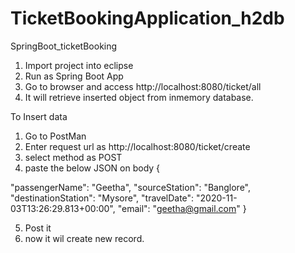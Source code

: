 # TicketBookingApplication_h2db
SpringBoot_ticketBooking 

1) Import project into eclipse 
2) Run as Spring Boot App
3) Go to browser and access http://localhost:8080/ticket/all
4) It will retrieve inserted object from inmemory database.


To Insert data

1) Go to PostMan 
2) Enter request url as http://localhost:8080/ticket/create
3) select method as POST
4) paste the below JSON on body
{

"passengerName": "Geetha",
"sourceStation": "Banglore",
"destinationStation": "Mysore",
"travelDate": "2020-11-03T13:26:29.813+00:00",
"email": "geetha@gmail.com"
}

5) Post it
6) now it wil create new record.
